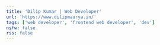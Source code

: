 ```yaml
---
title: 'Dilip Kumar | Web Developer'
url: 'https://www.dilipmaurya.in/'
tags: ['web developer', 'frontend web developer', 'dev']
nsfw: false
rss: false
---
```

